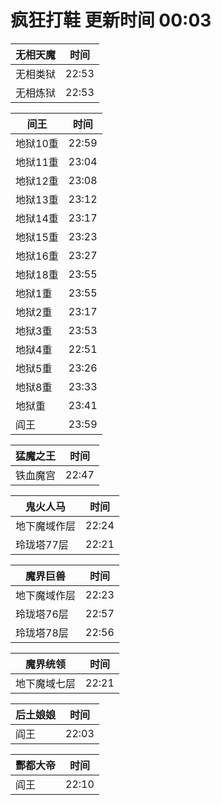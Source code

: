 # 疯狂打鞋 更新时间 00:03

| 无相天魔   | 时间    |
|--------|-------|
| 无相类狱 | 22:53 |
| 无相炼狱 | 22:53 |

| 间王   | 时间    |
|--------|-------|
| 地狱10重 | 22:59 |
| 地狱11重 | 23:04 |
| 地狱12重 | 23:08 |
| 地狱13重 | 23:12 |
| 地狱14重 | 23:17 |
| 地狱15重 | 23:23 |
| 地狱16重 | 23:27 |
| 地狱18重 | 23:55 |
| 地狱1重 | 23:55 |
| 地狱2重 | 23:17 |
| 地狱3重 | 23:53 |
| 地狱4重 | 22:51 |
| 地狱5重 | 23:26 |
| 地狱8重 | 23:33 |
| 地狱重 | 23:41 |
| 阎王 | 23:59 |

| 猛魔之王   | 时间    |
|--------|-------|
| 铁血魔宫 | 22:47 |

| 鬼火人马   | 时间    |
|--------|-------|
| 地下魔域作层 | 22:24 |
| 玲珑塔77层 | 22:21 |

| 魔界巨兽   | 时间    |
|--------|-------|
| 地下魔域作层 | 22:23 |
| 玲珑塔76层 | 22:57 |
| 玲珑塔78层 | 22:56 |

| 魔界统领   | 时间    |
|--------|-------|
| 地下魔域七层 | 22:21 |

| 后土娘娘   | 时间    |
|--------|-------|
| 阎王 | 22:03 |

| 酆都大帝   | 时间    |
|--------|-------|
| 阎王 | 22:10 |